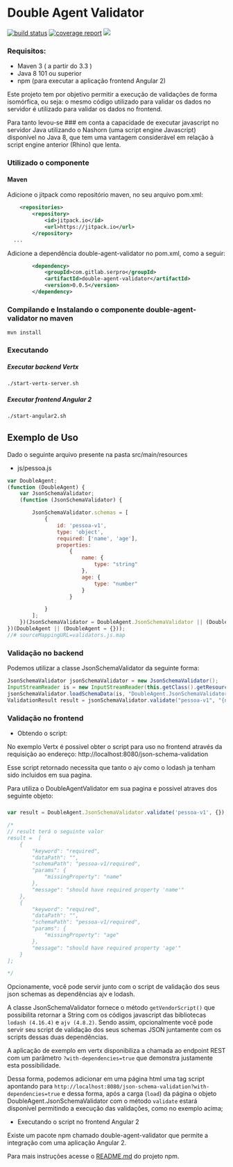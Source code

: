 Double Agent Validator
======================
[![build status](https://gitlab.com/Serpro/double-agent-validator/badges/master/build.svg)](https://gitlab.com/Serpro/double-agent-validator/commits/master)
[![coverage report](https://gitlab.com/Serpro/double-agent-validator/badges/master/coverage.svg)](https://gitlab.com/Serpro/double-agent-validator/commits/master)
[![](https://jitpack.io/v/com.gitlab.Serpro/double-agent-validator.svg)](https://jitpack.io/#com.gitlab.Serpro/double-agent-validator)

### Requisitos:

* Maven 3 ( a partir do 3.3 )
* Java 8 101 ou superior
* npm (para executar a aplicação frontend Angular 2)


Este projeto tem por objetivo permitir a execução de validações de forma isomórfica, ou seja: o mesmo código utilizado para 
validar os dados no servidor é utilizado para validar os dados no frontend.

Para tanto levou-se ### em conta a capacidade de executar javascript no servidor Java utilizando o Nashorn (uma script engine Javascript) disponível no Java 8,
que tem uma vantagem considerável em relação à script engine anterior (Rhino) que lenta.


### Utilizado o componente

#### Maven

Adicione o jitpack como repositório maven, no seu arquivo pom.xml:

```xml
    <repositories>
        <repository>
            <id>jitpack.io</id>
            <url>https://jitpack.io</url>
        </repository>
  ...
```
Adicione a dependência double-agent-validator no pom.xml, como a seguir:


```xml
        <dependency>
            <groupId>com.gitlab.serpro</groupId>
            <artifactId>double-agent-validator</artifactId>
            <version>0.0.5</version>
        </dependency>
```

### Compilando e Instalando o componente double-agent-validator no maven

```
mvn install
```

### Executando

##### Executar backend Vertx

```bash
./start-vertx-server.sh
```

##### Executar frontend Angular 2

```bash
./start-angular2.sh
```

Exemplo de Uso
--------------

Dado o seguinte arquivo presente na pasta src/main/resources

* js/pessoa.js

```js
var DoubleAgent;
(function (DoubleAgent) {
    var JsonSchemaValidator;
    (function (JsonSchemaValidator) {

        JsonSchemaValidator.schemas = [
            {
                id: 'pessoa-v1',
                type: 'object',
                required: ['name', 'age'],
                properties:
                    {
                        name: {
                            type: "string"
                        },
                        age: {
                            type: "number"
                        }
                    }

            }
        ];
    })(JsonSchemaValidator = DoubleAgent.JsonSchemaValidator || (DoubleAgent.JsonSchemaValidator = {}));
})(DoubleAgent || (DoubleAgent = {}));
//# sourceMappingURL=validators.js.map
```


### Validação no backend
Podemos utilizar a classe JsonSchemaValidator da seguinte forma:

```java
JsonSchemaValidator jsonSchemaValidator = new JsonSchemaValidator();
InputStreamReader is = new InputStreamReader(this.getClass().getResourceAsStream("js/pessoa.js"));
jsonSchemaValidator.loadSchemaData(is, "DoubleAgent.JsonSchemaValidator");
ValidationResult result = jsonSchemaValidator.validate("pessoa-v1", "{name: 'John', age: 1}");
```


### Validação no frontend

* Obtendo o script:

No exemplo Vertx é possivel obter o script para uso no frontend através da requisição ao endereço: http://localhost:8080/json-schema-validation

Esse script retornado necessita que tanto o ajv como o lodash ja tenham sido incluidos em sua pagina.

Para utiliza o DoubleAgentValidator em sua pagina e possivel atraves dos seguinte objeto:

##### 
```typescript
var result = DoubleAgent.JsonSchemaValidator.validate('pessoa-v1', {});

/*
// result terá o seguinte valor
result =  [
	{
		"keyword": "required",
		"dataPath": "",
		"schemaPath": "pessoa-v1/required",
		"params": {
			"missingProperty": "name"
		},
		"message": "should have required property 'name'"
	},
	{
		"keyword": "required",
		"dataPath": "",
		"schemaPath": "pessoa-v1/required",
		"params": {
			"missingProperty": "age"
		},
		"message": "should have required property 'age'"
	}
];

*/
```
      

Opcionamente, você pode servir junto com o script de validação dos seus json schemas as dependências ajv e lodash.

A classe JsonSchemaValidator fornece o método `getVendorScript()` que possibilita retornar a String com os códigos javascript das bibliotecas `lodash (4.16.4)` e `ajv (4.8.2)`. Sendo assim, opcionalmente você pode servir seu script de validação dos seus schemas JSON juntamente com os scripts dessas duas dependências.

A aplicação de exemplo em vertx disponibiliza a chamada ao endpoint REST com um parâmetro `?with-dependencies=true` que demonstra justamente esta possibilidade.

Dessa forma, podemos adicionar em uma página html uma tag script apontando para `http://localhost:8080/json-schema-validation?with-dependencies=true` e dessa forma, após a carga (`load`) da página o objeto DoubleAgent.JsonSchemaValidator com o método `validate` estará disponível permitindo a execução das validações, como no exemplo acima;


* Executando o script no frontend Angular 2

Existe um pacote npm chamado double-agent-validator que permite a integração com uma aplicação Angular 2.

Para mais instruções acesse o [README.md](npm-package/README.md) do projeto npm.
